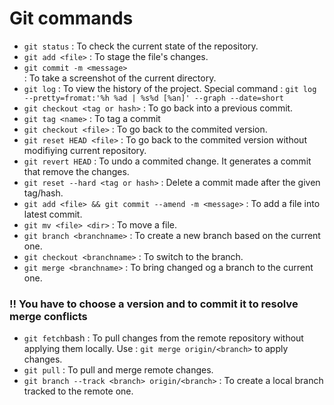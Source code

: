 # Git commands

- `git status` 
: To check the current state of the repository.
- `git add <file>` 
: To stage the file's changes.
- `git commit -m <message>`  
: To take a screenshot of the current directory.
- `git log`
: To view the history of the project. Special command : `git log --pretty=fromat:'%h %ad | %s%d [%an]' --graph --date=short`
- `git checkout <tag or hash>` 
: To go back into a previous commit.
- `git tag <name>` 
: To tag a commit
- `git checkout <file>`
: To go back to the commited version.
- `git reset HEAD <file>`
: To go back to the commited version without modifiying current repository.
- `git revert HEAD` 
: To undo a commited change. It generates a commit that remove the changes.
- `git reset --hard <tag or hash>` 
: Delete a commit made after the given tag/hash.
- `git add <file> && git commit --amend -m <message>`
: To add a file into latest commit.
- `git mv <file> <dir>`
: To move a file.
- `git branch <branchname>`
: To create a new branch based on the current one.
- `git checkout <branchname>`
: To switch to the branch.
- `git merge <branchname>`
: To bring changed og a branch to the current one.
### !! You have to choose a version and to commit it to resolve merge conflicts
- `git fetch`bash
: To pull changes from the remote repository without applying them locally. Use : `git merge origin/<branch>` to apply changes.
- `git pull`
: To pull and merge remote changes.
- `git branch --track <branch> origin/<branch>`
: To create a local branch tracked to the remote one.
